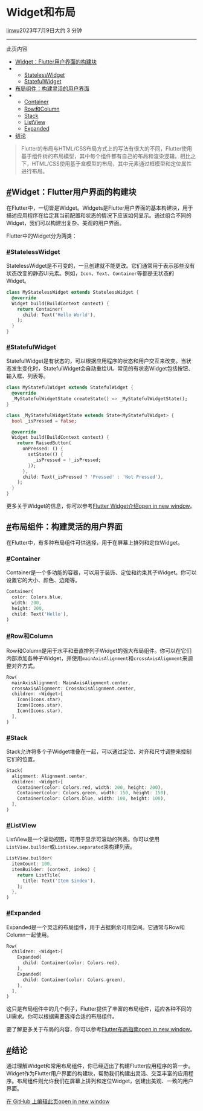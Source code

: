 # Widget和布局

[linwu](https://www.coding-time.cn/)2023年7月9日大约 3 分钟

------

此页内容

- [Widget：Flutter用户界面的构建块](https://www.coding-time.cn/dart/flutter/Widget.html#widget-flutter用户界面的构建块)
- - [StatelessWidget](https://www.coding-time.cn/dart/flutter/Widget.html#statelesswidget)
  - [StatefulWidget](https://www.coding-time.cn/dart/flutter/Widget.html#statefulwidget)
- [布局组件：构建灵活的用户界面](https://www.coding-time.cn/dart/flutter/Widget.html#布局组件-构建灵活的用户界面)
- - [Container](https://www.coding-time.cn/dart/flutter/Widget.html#container)
  - [Row和Column](https://www.coding-time.cn/dart/flutter/Widget.html#row和column)
  - [Stack](https://www.coding-time.cn/dart/flutter/Widget.html#stack)
  - [ListView](https://www.coding-time.cn/dart/flutter/Widget.html#listview)
  - [Expanded](https://www.coding-time.cn/dart/flutter/Widget.html#expanded)
- [结论](https://www.coding-time.cn/dart/flutter/Widget.html#结论)

> Flutter的布局与HTML/CSS布局方式上的写法有很大的不同，Flutter使用基于组件树的布局模型，其中每个组件都有自己的布局和渲染逻辑。相比之下，HTML/CSS使用基于盒模型的布局，其中元素通过框模型和定位属性进行布局。

## [#](https://www.coding-time.cn/dart/flutter/Widget.html#widget-flutter用户界面的构建块)Widget：Flutter用户界面的构建块

在Flutter中，一切皆是Widget。Widgets是Flutter用户界面的基本构建块，用于描述应用程序在给定其当前配置和状态的情况下应该如何显示。通过组合不同的Widget，我们可以构建出复杂、美观的用户界面。

Flutter中的Widget分为两类：

### [#](https://www.coding-time.cn/dart/flutter/Widget.html#statelesswidget)**StatelessWidget**

StatelessWidget是不可变的，一旦创建就不能更改。它们通常用于表示那些没有状态改变的静态UI元素。例如，`Icon`、`Text`、`Container`等都是无状态的Widget。

```dart
class MyStatelessWidget extends StatelessWidget {
  @override
  Widget build(BuildContext context) {
    return Container(
      child: Text('Hello World'),
    );
  }
}
```

### [#](https://www.coding-time.cn/dart/flutter/Widget.html#statefulwidget)**StatefulWidget**

StatefulWidget是有状态的，可以根据应用程序的状态和用户交互来改变。当状态发生变化时，StatefulWidget会自动重绘UI。常见的有状态Widget包括按钮、输入框、列表等。

```dart
class MyStatefulWidget extends StatefulWidget {
  @override
  _MyStatefulWidgetState createState() => _MyStatefulWidgetState();
}

class _MyStatefulWidgetState extends State<MyStatefulWidget> {
  bool _isPressed = false;

  @override
  Widget build(BuildContext context) {
    return RaisedButton(
      onPressed: () {
        setState(() {
          _isPressed = !_isPressed;
        });
      },
      child: Text(_isPressed ? 'Pressed' : 'Not Pressed'),
    );
  }
}
```

更多关于Widget的信息，你可以参考[Flutter Widget介绍open in new window](https://flutter.dev/docs/development/ui/widgets)。

## [#](https://www.coding-time.cn/dart/flutter/Widget.html#布局组件-构建灵活的用户界面)布局组件：构建灵活的用户界面

在Flutter中，有多种布局组件可供选择，用于在屏幕上排列和定位Widget。

### [#](https://www.coding-time.cn/dart/flutter/Widget.html#container)**Container**

Container是一个多功能的容器，可以用于装饰、定位和约束其子Widget。你可以设置它的大小、颜色、边距等。

```dart
Container(
  color: Colors.blue,
  width: 200,
  height: 200,
  child: Text('Hello'),
)
```

### [#](https://www.coding-time.cn/dart/flutter/Widget.html#row和column)**Row和Column**

Row和Column是用于水平和垂直排列子Widget的强大布局组件。你可以在它们内部添加各种子Widget，并使用`mainAxisAlignment`和`crossAxisAlignment`来调整对齐方式。

```dart
Row(
  mainAxisAlignment: MainAxisAlignment.center,
  crossAxisAlignment: CrossAxisAlignment.center,
  children: <Widget>[
    Icon(Icons.star),
    Icon(Icons.star),
    Icon(Icons.star),
  ],
)
```

### [#](https://www.coding-time.cn/dart/flutter/Widget.html#stack)**Stack**

Stack允许将多个子Widget堆叠在一起，可以通过定位、对齐和尺寸调整来控制它们的位置。

```dart
Stack(
  alignment: Alignment.center,
  children: <Widget>[
    Container(color: Colors.red, width: 200, height: 200),
    Container(color: Colors.green, width: 150, height: 150),
    Container(color: Colors.blue, width: 100, height: 100),
  ],
)
```

### [#](https://www.coding-time.cn/dart/flutter/Widget.html#listview)**ListView**

ListView是一个滚动视图，可用于显示可滚动的列表。你可以使用`ListView.builder`或`ListView.separated`来构建列表。

```dart
ListView.builder(
  itemCount: 100,
  itemBuilder: (context, index) {
    return ListTile(
      title: Text('Item $index'),
    );
  },
)
```

### [#](https://www.coding-time.cn/dart/flutter/Widget.html#expanded)**Expanded**

Expanded是一个灵活的布局组件，用于占据剩余可用空间。它通常与Row和Column一起使用。

```dart
Row(
  children: <Widget>[
    Expanded(
      child: Container(color: Colors.red),
    ),
    Expanded(
      child: Container(color: Colors.green),
    ),
  ],
)
```

这只是布局组件中的几个例子，Flutter提供了丰富的布局组件，适应各种不同的UI需求。你可以根据需要选择合适的布局组件。

要了解更多关于布局的内容，你可以参考[Flutter布局指南open in new window](https://flutter.dev/docs/development/ui/layout)。

## [#](https://www.coding-time.cn/dart/flutter/Widget.html#结论)结论

通过理解Widget和常用布局组件，你已经迈出了构建Flutter应用程序的第一步。Widget作为Flutter用户界面的构建块，帮助我们构建出灵活、交互丰富的应用程序。布局组件则允许我们在屏幕上排列和定位Widget，创建出美观、一致的用户界面。

[在 GitHub 上编辑此页open in new window](https://github.com/linwu-hi/coding-time/edit/main/docs/dart/flutter/Widget.md)